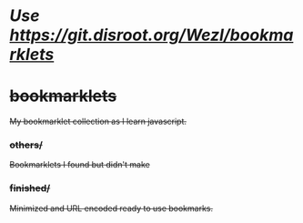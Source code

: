 # __*Use https://git.disroot.org/Wezl/bookmarklets*__

# ~~bookmarklets~~

~~My bookmarklet collection as I learn javascript.~~

### ~~others/~~

~~Bookmarklets I found but didn't make~~

### ~~finished/~~

~~Minimized and URL encoded ready to use bookmarks.~~

